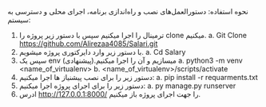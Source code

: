نحوه استفاده: دستورالعمل‌های نصب و راه‌اندازی برنامه، اجرای محلی و دسترسی به سیستم:
1.	ترمینال را اجرا میکنیم سپس با دستور زیر پروژه را clone میکنیم.
a.	Git Clone https://github.com/Alirezaa4085/Salari.git
2.	 با دستور زیر وارد دایرکتوری پروژه میشویم.
a.	Cd Salary
3.	سپس یک env میسازیم و آن را اجرا میکنیم.(پیشنهادی)
a.	python3 -m venv <name_of_virtualenv>
b.	<name_of_virtualenv>/scripts/activate
4.	دستور زیر را برای نصب پیشنیاز ها اجرا میکنیم:
a.	pip install -r requarments.txt
5.	دستور زیر را برای اجرای پروژه اجرا میکنیم:
a.	py manage.py runserver
6.	ادرس http://127.0.0.1:8000/ را جهت اجرای پروژه باز میکنیم.
